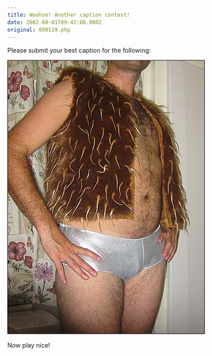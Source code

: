 ```yaml
---
title: Woohoo! Another caption contest!
date: 2002-08-01T09:42:00.000Z
original: 000119.php
---
```


Please submit your best caption for the following:

<p class="polaroid" style="--deg: -2deg"><img src="./vest.jpg" /></p>

Now play nice!

